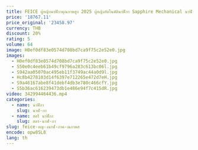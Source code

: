 ```yaml
---
title: FEICE ผู้หญิงนาฬิกาคุณภาพสูง 2025 ผู้หญิงอัตโนมัตินาฬิกา Sapphire Mechanical นาฬิกาสุภาพสตรีนาฬิกาข้อมือกันน้ํา FM606L
price: '18767.11'
price_original: '23458.97'
currency: THB
discount: 20%
rating: 5
volume: 64
image: H0ef0df83e0574d708bd7ca9f75c2e52e0.jpg
images:
  - H0ef0df83e0574d708bd7ca9f75c2e52e0.jpg
  - S50e0c4eeb61b49cf9796a283c613bc06l.jpg
  - S942aa05070ac495eb11f3749ac44a0d9l.jpg
  - Hc8b4278103d14f6397e712265e472d7eH.jpg
  - S9a46167abe8f41debf4db3e780c466cfY.jpg
  - S5b36ac616239473db1e486e94f7c415dR.jpg
video: 342994464436.mp4
categories:
  - name: นาฬิกา
    slug: นาฬ-กา
  - name: สตรี นาฬิกา
    slug: สตร-นาฬ-กา
slug: feice-หญ-งนาฬ-กาค-ณภาพส
encode: opw8SL8
lang: th
---
```

  
